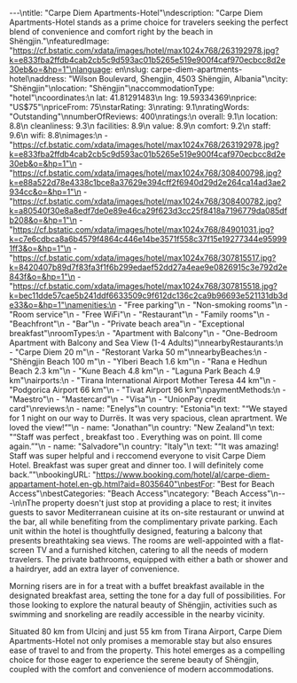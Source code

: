 ---\ntitle: "Carpe Diem Apartments-Hotel"\ndescription: "Carpe Diem Apartments-Hotel stands as a prime choice for travelers seeking the perfect blend of convenience and comfort right by the beach in Shëngjin."\nfeaturedImage: "https://cf.bstatic.com/xdata/images/hotel/max1024x768/263192978.jpg?k=e833fba2ffdb4cab2cb5c9d593ac01b5265e519e900f4caf970ecbcc8d2e30eb&o=&hp=1"\nlanguage: en\nslug: carpe-diem-apartments-hotel\naddress: "Wilson Boulevard, Shengjin, 4503 Shëngjin, Albania"\ncity: "Shëngjin"\nlocation: "Shëngjin"\naccommodationType: "hotel"\ncoordinates:\n  lat: 41.81291483\n  lng: 19.59334369\nprice: "US$75"\npriceFrom: 75\nstarRating: 3\nrating: 9.1\nratingWords: "Outstanding"\nnumberOfReviews: 400\nratings:\n  overall: 9.1\n  location: 8.8\n  cleanliness: 9.3\n  facilities: 8.9\n  value: 8.9\n  comfort: 9.2\n  staff: 9.6\n  wifi: 8.8\nimages:\n  - "https://cf.bstatic.com/xdata/images/hotel/max1024x768/263192978.jpg?k=e833fba2ffdb4cab2cb5c9d593ac01b5265e519e900f4caf970ecbcc8d2e30eb&o=&hp=1"\n  - "https://cf.bstatic.com/xdata/images/hotel/max1024x768/308400798.jpg?k=e88a522d78e4338c1bce8a37629e394cff2f6940d29d2e264ca14ad3ae2934cc&o=&hp=1"\n  - "https://cf.bstatic.com/xdata/images/hotel/max1024x768/308400782.jpg?k=a80540f30e8a8edf7de0e89e46ca29f623d3cc25f8418a7196779da085dfb208&o=&hp=1"\n  - "https://cf.bstatic.com/xdata/images/hotel/max1024x768/84901031.jpg?k=c7e6cdbca8a6b4579f4864c446e14be3571f558c37f15e19277344e959991ff3&o=&hp=1"\n  - "https://cf.bstatic.com/xdata/images/hotel/max1024x768/307815517.jpg?k=8420407b89d7f83fa3f1f6b299edaef52dd27a4eae9e0826915c3e792d2e843f&o=&hp=1"\n  - "https://cf.bstatic.com/xdata/images/hotel/max1024x768/307815518.jpg?k=bec11dde57cae5b241ddf6633509c9f612dc136c2ca9b96693e521131db3de33&o=&hp=1"\namenities:\n  - "Free parking"\n  - "Non-smoking rooms"\n  - "Room service"\n  - "Free WiFi"\n  - "Restaurant"\n  - "Family rooms"\n  - "Beachfront"\n  - "Bar"\n  - "Private beach area"\n  - "Exceptional breakfast"\nroomTypes:\n  - "Apartment with Balcony"\n  - "One-Bedroom Apartment with Balcony and Sea View (1-4 Adults)"\nnearbyRestaurants:\n  - "Carpe Diem 20 m"\n  - "Restorant Varka 50 m"\nnearbyBeaches:\n  - "Shëngjin Beach 100 m"\n  - "Ylberi Beach 1.6 km"\n  - "Rana e Hedhun Beach 2.3 km"\n  - "Kune Beach 4.8 km"\n  - "Laguna Park Beach 4.9 km"\nairports:\n  - "Tirana International Airport Mother Teresa 44 km"\n  - "Podgorica Airport 66 km"\n  - "Tivat Airport 96 km"\npaymentMethods:\n  - "Maestro"\n  - "Mastercard"\n  - "Visa"\n  - "UnionPay credit card"\nreviews:\n  - name: "Enelys"\n    country: "Estonia"\n    text: "“We stayed for 1 night on our way to Durrës. It was very spacious, clean aprartment. We loved the view!”"\n  - name: "Jonathan"\n    country: "New Zealand"\n    text: "“Staff was perfect , breakfast too . Everything was on point. Ill come again.”"\n  - name: "Salvadore"\n    country: "Italy"\n    text: "“It was amazing!
Staff was super helpful and i reccomend everyone to visit Carpe Diem Hotel.
Breakfast was super great and dinner too.
I will definitely come back.”"\nbookingURL: "https://www.booking.com/hotel/al/carpe-diem-appartament-hotel.en-gb.html?aid=8035640"\nbestFor: "Best for Beach Access"\nbestCategories: "Beach Access"\ncategory: "Beach Access"\n---\n\nThe property doesn't just stop at providing a place to rest; it invites guests to savor Mediterranean cuisine at its on-site restaurant or unwind at the bar, all while benefiting from the complimentary private parking. Each unit within the hotel is thoughtfully designed, featuring a balcony that presents breathtaking sea views. The rooms are well-appointed with a flat-screen TV and a furnished kitchen, catering to all the needs of modern travelers. The private bathrooms, equipped with either a bath or shower and a hairdryer, add an extra layer of convenience.

Morning risers are in for a treat with a buffet breakfast available in the designated breakfast area, setting the tone for a day full of possibilities. For those looking to explore the natural beauty of Shëngjin, activities such as swimming and snorkeling are readily accessible in the nearby vicinity.

Situated 80 km from Ulcinj and just 55 km from Tirana Airport, Carpe Diem Apartments-Hotel not only promises a memorable stay but also ensures ease of travel to and from the property. This hotel emerges as a compelling choice for those eager to experience the serene beauty of Shëngjin, coupled with the comfort and convenience of modern accommodations.